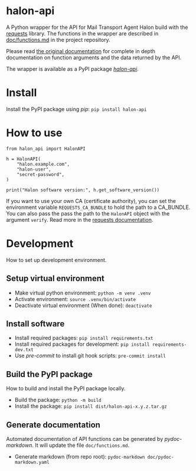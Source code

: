 # halon-api
A Python wrapper for the API for Mail Transport Agent Halon build with the [requests](https://docs.python-requests.org/) library.
The functions in the wrapper are described in [doc/functions.md](./doc/functions.md)
in the project repository.

Please read [the original documentation](https://docs.halon.io/api) for
complete in depth documentation on function arguments and the data returned by the API.

The wrapper is available as a PyPI package [_halon-api_](https://pypi.org/project/halon-api/).

# Install
Install the PyPI package using _pip_: `pip install halon-api`

# How to use

```
from halon_api import HalonAPI

h = HalonAPI(
    "halon.example.com",
    "halon-user",
    "secret-password",
)

print("Halon software version:", h.get_software_version())
```

If you want to use your own CA (certificate authority), you can set the environment
variable `REQUESTS_CA_BUNDLE` to hold the path to a CA_BUNDLE. You can also pass
the pass the path to the `HalonAPI` object with the argument `verify`.
Read more in the [requests documentation](https://2.python-requests.org/en/master/user/advanced/#ssl-cert-verification).

# Development
How to set up development environment.

## Setup virtual environment
* Make virtual python environment: `python -m venv .venv`
* Activate environment: `source .venv/bin/activate`
* Deactivate virtual environment (When done): `deactivate`

## Install software
* Install required packages: `pip install requirements.txt`
* Install required packages for development: `pip install requirements-dev.txt`
* Use _pre-commit_ to install git hook scripts: `pre-commit install`

## Build the PyPI package
How to build and install the PyPI package locally.
* Build the package: `python -m build`
* Install the package: `pip install dist/halon-api-x.y.z.tar.gz`

## Generate documentation
Automated documentation of API functions can be generated by _pydoc-markdown_.
It will update the file `doc/functions.md`.
* Generate markdown (from repo root): `pydoc-markdown doc/pydoc-markdown.yaml`
